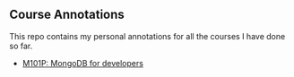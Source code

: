 ## Course Annotations

This repo contains my personal annotations for all the courses I have done so far.

* [M101P: MongoDB for developers](mongodb-course/Annotations.md)


